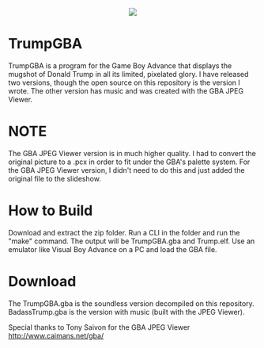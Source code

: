 <p align="center">
<img src="https://github.com/Tenor-Z/TrumpGBA/assets/55516164/7dc9797f-ad42-47fb-b502-4fb2272ebf5d">
</p>

# TrumpGBA
TrumpGBA is a program for the Game Boy Advance that displays the mugshot of Donald Trump in all its limited, pixelated glory.
I have released two versions, though the open source on this repository is the version I wrote. The other version has music and
was created with the GBA JPEG Viewer.

# NOTE
The GBA JPEG Viewer version is in much higher quality. I had to convert the original picture to a .pcx in order to fit under the
GBA's palette system. For the GBA JPEG Viewer version, I didn't need to do this and just added the original file to the slideshow.

# How to Build
Download and extract the zip folder. Run a CLI in the folder and run the "make" command. The output will be TrumpGBA.gba and
Trump.elf. Use an emulator like Visual Boy Advance on a PC and load the GBA file.

# Download
The TrumpGBA.gba is the soundless version decompiled on this repository. BadassTrump.gba is the version with music (built with the JPEG
Viewer).

Special thanks to Tony Saivon for the GBA JPEG Viewer
http://www.caimans.net/gba/



